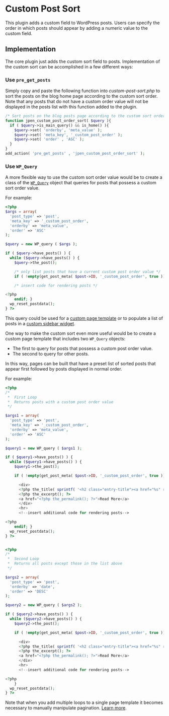 # Custom Post Sort

This plugin adds a custom field to WordPress posts. Users can specify the order in which posts should appear by adding a numeric value to the custom field. 

## Implementation

The core plugin just adds the custom sort field to posts. Implementation of the custom sort can be accomplished in a few different ways:

### Use `pre_get_posts`

Simply copy and paste the following function into *custom-post-sort.php* to sort the posts on the blog home page according to the custom sort order. Note that any posts that do not have a custom order value will not be displayed in the posts list with this function added to the plugin.

```php
/* Sort posts on the blog posts page according to the custom sort order */
function jpen_custom_post_order_sort( $query ){
  if ( $query->is_main_query() && is_home() ){
    $query->set( 'orderby', 'meta_value' );
    $query->set( 'meta_key', '_custom_post_order' );
    $query->set( 'order' , 'ASC' );
  }
}
add_action( 'pre_get_posts' , 'jpen_custom_post_order_sort' );
```

### Use `WP_Query`

A more flexible way to use the custom sort order value would be to create a class of the [`WP_Query`](https://codex.wordpress.org/Class_Reference/WP_Query) object that queries for posts that possess a custom sort order value. 

For example:

```php
<?php
$args = array(
  'post_type' => 'post',
  'meta_key' => '_custom_post_order',
  'orderby' => 'meta_value',
  'order' => 'ASC'
);

$query = new WP_query ( $args );

if ( $query->have_posts() ) {
  while ($query->have_posts() ) {
    $query->the_post();

    /* only list posts that have a current custom post order value */
    if ( !empty(get_post_meta( $post->ID, '_custom_post_order', true )) ) : ?>

    /* insert code for rendering posts */

<?php 
    endif; }
  wp_reset_postdata();
} ?>
```

This query could be used for a [custom page template](https://developer.wordpress.org/themes/template-files-section/page-template-files/page-templates/#creating-custom-page-templates-for-global-use) or to populate a list of posts in a [custom sidebar widget](https://codex.wordpress.org/Widgets_API#Developing_Widgets).

One way to make the custom sort even more useful would be to create a custom page template that includes two `WP_Query` objects:

- The first to query for posts that possess a custom post order value.
- The second to query for other posts.

In this way, pages can be built that have a preset list of sorted posts that appear first followed by posts displayed in normal order. 

For example:

```php
<?php
/*  
 *  First Loop 
 *  Returns posts with a custom post order value
 */

$args1 = array(
  'post_type' => 'post',
  'meta_key' => '_custom_post_order',
  'orderby' => 'meta_value',
  'order' => 'ASC'
);

$query1 = new WP_query ( $args1 );

if ( $query1->have_posts() ) {
  while ($query1->have_posts() ) {
    $query1->the_post(); 

    if ( !empty(get_post_meta( $post->ID, '_custom_post_order', true )) ) : ?>

      <div>
      <?php the_title( sprintf( '<h2 class="entry-title"><a href="%s" rel="bookmark">', esc_url( get_permalink() ) ), '</a></h2>' ); ?>
      <?php the_excerpt(); ?>
      <a href="<?php the_permalink(); ?>">Read More</a>
      </div>
      <hr>
      <!--insert additional code for rendering posts-->

<?php 
    endif; }
  wp_reset_postdata();
} ?>


<?php
/*  
 *  Second Loop 
 *  Returns all posts except those in the list above
 */

$args2 = array(
  'post_type' => 'post',
  'orderby' => 'date',
  'order' => 'DESC'
);

$query2 = new WP_query ( $args2 );

if ( $query2->have_posts() ) {
  while ($query2->have_posts() ) {
    $query2->the_post();

    if ( !empty(get_post_meta( $post->ID, '_custom_post_order', true )) ) { continue; } ?>

      <div>
      <?php the_title( sprintf( '<h2 class="entry-title"><a href="%s" rel="bookmark">', esc_url( get_permalink() ) ), '</a></h2>' ); ?>
      <?php the_excerpt(); ?>
      <a href="<?php the_permalink(); ?>">Read More</a>
      </div>
      <hr>
      <!--insert additional code for rendering posts-->

<?php 
    }
  wp_reset_postdata();
} ?>
```

Note that when you add multiple loops to a single page template it becomes necessary to manually manipulate pagination. [Learn more](http://wordpress.stackexchange.com/questions/108679/wp-query-pagination-on-multiple-loop-page-breaks-wp-or-doesnt-show-up).